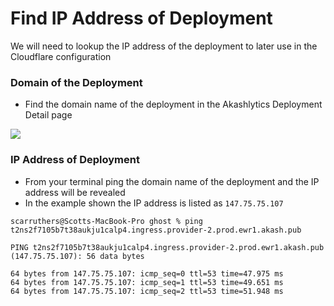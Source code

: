 # Find IP Address of Deployment

We will need to lookup the IP address of the deployment to later use in the Cloudflare configuration

### Domain of the Deployment

* Find the domain name of the deployment in the Akashlytics Deployment Detail page

![](https://files.gitbook.com/v0/b/gitbook-x-prod.appspot.com/o/spaces%2F-LrNFlfuifzmQ\_NMKu9C-887967055%2Fuploads%2F1OLAZX7ITvAbCClUClxb%2FcloudflareURL.png?alt=media\&token=c3a3e6f0-5e71-49dc-8688-afe8a58d57a8)

### IP Address of Deployment

* From your terminal ping the domain name of the deployment and the IP address will be revealed
* In the example shown the IP address is listed as `147.75.75.107`

```
scarruthers@Scotts-MacBook-Pro ghost % ping t2ns2f7105b7t38aukju1calp4.ingress.provider-2.prod.ewr1.akash.pub

PING t2ns2f7105b7t38aukju1calp4.ingress.provider-2.prod.ewr1.akash.pub (147.75.75.107): 56 data bytes

64 bytes from 147.75.75.107: icmp_seq=0 ttl=53 time=47.975 ms
64 bytes from 147.75.75.107: icmp_seq=1 ttl=53 time=49.651 ms
64 bytes from 147.75.75.107: icmp_seq=2 ttl=53 time=51.948 ms
```
